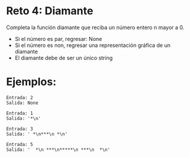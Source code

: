 Reto 4: Diamante
======

Completa la función diamante que reciba un número entero n mayor a 0.

* Si el número es par, regresar: None
* Si el número es non, regresar una representación gráfica de un diamante
* El diamante debe de ser un único string

Ejemplos:
=====
```
Entrada: 2
Salida: None
```
```
Entrada: 1
Salida: '*\n'
```
```
Entrada: 3
Salida: ' *\n***\n *\n'
```
```
Entrada: 5
Salida: '  *\n ***\n*****\n ***\n  *\n'
```